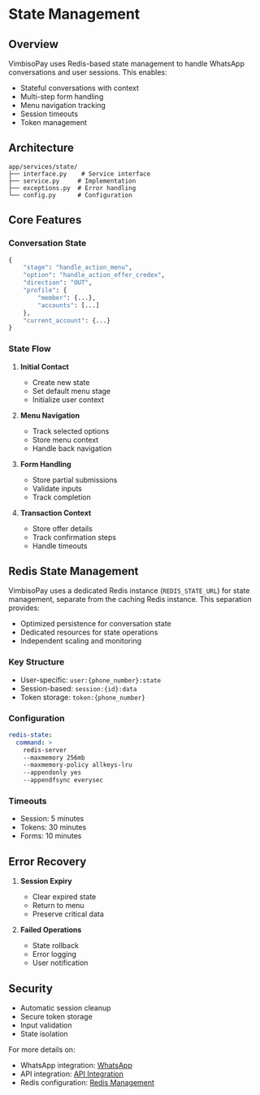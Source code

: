 # State Management

## Overview

VimbisoPay uses Redis-based state management to handle WhatsApp conversations and user sessions. This enables:
- Stateful conversations with context
- Multi-step form handling
- Menu navigation tracking
- Session timeouts
- Token management

## Architecture

```
app/services/state/
├── interface.py    # Service interface
├── service.py     # Implementation
├── exceptions.py  # Error handling
└── config.py      # Configuration
```

## Core Features

### Conversation State
```python
{
    "stage": "handle_action_menu",
    "option": "handle_action_offer_credex",
    "direction": "OUT",
    "profile": {
        "member": {...},
        "accounts": [...]
    },
    "current_account": {...}
}
```

### State Flow
1. **Initial Contact**
   - Create new state
   - Set default menu stage
   - Initialize user context

2. **Menu Navigation**
   - Track selected options
   - Store menu context
   - Handle back navigation

3. **Form Handling**
   - Store partial submissions
   - Validate inputs
   - Track completion

4. **Transaction Context**
   - Store offer details
   - Track confirmation steps
   - Handle timeouts

## Redis State Management

VimbisoPay uses a dedicated Redis instance (`REDIS_STATE_URL`) for state management, separate from the caching Redis instance. This separation provides:
- Optimized persistence for conversation state
- Dedicated resources for state operations
- Independent scaling and monitoring

### Key Structure
- User-specific: `user:{phone_number}:state`
- Session-based: `session:{id}:data`
- Token storage: `token:{phone_number}`

### Configuration
```yaml
redis-state:
  command: >
    redis-server
    --maxmemory 256mb
    --maxmemory-policy allkeys-lru
    --appendonly yes
    --appendfsync everysec
```

### Timeouts
- Session: 5 minutes
- Tokens: 30 minutes
- Forms: 10 minutes

## Error Recovery

1. **Session Expiry**
   - Clear expired state
   - Return to menu
   - Preserve critical data

2. **Failed Operations**
   - State rollback
   - Error logging
   - User notification

## Security

- Automatic session cleanup
- Secure token storage
- Input validation
- State isolation

For more details on:
- WhatsApp integration: [WhatsApp](whatsapp.md)
- API integration: [API Integration](api-integration.md)
- Redis configuration: [Redis Management](../redis-memory-management.md)
